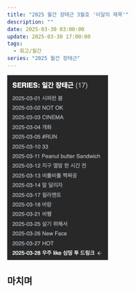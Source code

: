 ```yaml
---
title: "2025 월간 장태근 3월호 '이달의 제목'"
description: ""
date: 2025-03-30 03:00:00
update: 2025-03-30 17:00:00
tags:
  - 회고/월간
series: "2025 월간 장태근"
---
```


![3월 일간 장태근 결과 <출처: 장태근블로그>](results-of-the-daily-series-in-march.png)

## 마치며 
